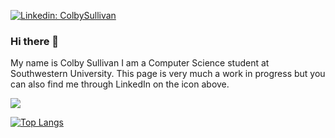 [![Linkedin: ColbySullivan](https://img.shields.io/badge/-ColbySullivan-blue?style=flat-square&logo=Linkedin&logoColor=white&link=https://www.linkedin.com/in/colby-sullivan-448686257)](https://www.linkedin.com/in/colby-sullivan-448686257)

### Hi there 👋
My name is Colby Sullivan I am a Computer Science student at Southwestern University. This page is very much a work in progress but you can also find me through LinkedIn on the icon above.

<a href="https://github.com/colbySullivan/colbySullivan">
  <img align="center" src="https://github-readme-stats.vercel.app/api/top-langs/?username=colbySullivan&show_icons=true&count_private=true&title_color=ffffff&text_color=c9cacc&icon_color=2bbc8a&bg_color=1d1f21&langs_count=3" />
</a>

[![Top Langs](https://github-readme-stats-colbysullivan.vercel.app/api/top-langs/?username=colbySullivan&layout=donut-vertical&count_private=true&)](https://github.com/colbySullivan/colbySullivan)
